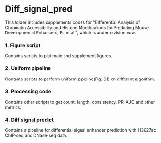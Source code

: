 # Diff_signal_pred
This folder includes supplements codes for "Differential Analysis of Chromatin Accessibility and Histone Modifications for Predicting Mouse Developmental Enhancers, Fu et al.", which is under revision now.

### 1. Figure script
Contains scripts to plot main and supplement figures.

### 2. Uniform pipeline
Contains scripts to perform uniform pipeline(Fig. S1) on different algorithm.

### 3. Processing code
Contains other scripts to get count, length, consistency, PR-AUC and other metrics.

### 4. Diff signal predict
Contains a pipeline for differential signal enhancer prediction with H3K27ac ChIP-seq and DNase-seq data.